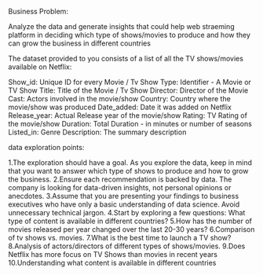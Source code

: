 

Business Problem:

Analyze the data and generate insights that could help web straeming platform in deciding which type of shows/movies to produce and how they can grow the business in different countries

The dataset provided to you consists of a list of all the TV shows/movies available on Netflix:

Show_id: Unique ID for every Movie / Tv Show
Type: Identifier - A Movie or TV Show
Title: Title of the Movie / Tv Show
Director: Director of the Movie
Cast: Actors involved in the movie/show
Country: Country where the movie/show was produced
Date_added: Date it was added on Netflix
Release_year: Actual Release year of the movie/show
Rating: TV Rating of the movie/show
Duration: Total Duration - in minutes or number of seasons
Listed_in: Genre
Description: The summary description

data exploration points:

1.The exploration should have a goal. As you explore the data, keep in mind that you want to answer which type of shows to produce and how to grow the business.
2.Ensure each recommendation is backed by data. The company is looking for data-driven insights, not personal opinions or anecdotes.
3.Assume that you are presenting your findings to business executives who have only a basic understanding of data science. Avoid unnecessary technical jargon.
4.Start by exploring a few questions: What type of content is available in different countries?
5.How has the number of movies released per year changed over the last 20-30 years?
6.Comparison of tv shows vs. movies.
7.What is the best time to launch a TV show?
8.Analysis of actors/directors of different types of shows/movies.
9.Does Netflix has more focus on TV Shows than movies in recent years
10.Understanding what content is available in different countries

